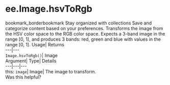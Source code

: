  
#  ee.Image.hsvToRgb
bookmark_borderbookmark Stay organized with collections  Save and categorize content based on your preferences.
Transforms the image from the HSV color space to the RGB color space. Expects a 3-band image in the range [0, 1], and produces 3 bands: red, green and blue with values in the range [0, 1]. 
Usage| Returns  
---|---  
`Image.hsvToRgb()`| Image  
Argument| Type| Details  
---|---|---  
this: `image`| Image| The image to transform.  
Was this helpful?

